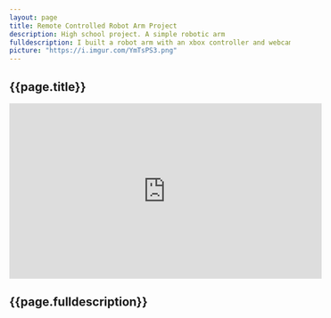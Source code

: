 ```yaml
---
layout: page
title: Remote Controlled Robot Arm Project
description: High school project. A simple robotic arm
fulldescription: I built a robot arm with an xbox controller and webcam mounted on it. Pictured picking up a fork and feeding my friend lemon merangue pie.
picture: "https://i.imgur.com/YmTsPS3.png"
---
```



<h2> {{page.title}} </h2>

<div class="image"><iframe width="560" height="315" src="https://www.youtube.com/embed/g8HPxGCED_o" frameborder="0" allow="accelerometer; autoplay; encrypted-media; gyroscope; picture-in-picture" allowfullscreen></iframe></div>
  
<h2> {{page.fulldescription}} </h2>


<!-- Robot arm project 
<section class="spotlight">
  
    <h1>Remote Controlled Robot Arm Project</h1>
                <h2>PTLW, Cazenovia high school, 2010</h2>
    <p>I built a robot arm with an xbox controller and webcam mounted on it. Pictured picking up a fork and feeding my friend lemon merangue pie.</p>

  </div>
</section>
-->
